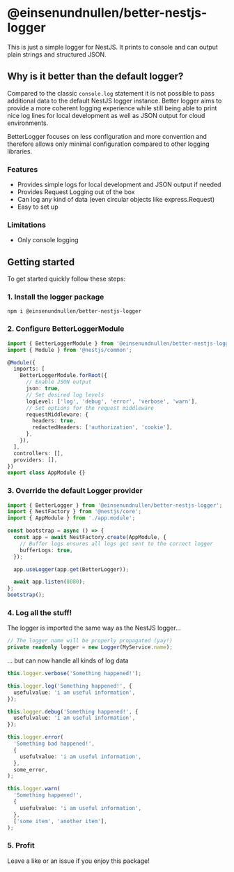 # @einsenundnullen/better-nestjs-logger

This is just a simple logger for NestJS. It prints to console and can output plain strings and structured JSON.

## Why is it better than the default logger?

Compared to the classic `console.log` statement it is not possible to pass additional data to the default NestJS logger instance. Better logger aims to provide a more coherent logging experience while still being able to print nice log lines for local development as well as JSON output for cloud environments.

BetterLogger focuses on less configuration and more convention and therefore allows only minimal configuration compared to other logging libraries.

### Features

- Provides simple logs for local development and JSON output if needed
- Provides Request Logging out of the box
- Can log any kind of data (even circular objects like express.Request)
- Easy to set up

### Limitations

- Only console logging

## Getting started

To get started quickly follow these steps:

### 1. Install the logger package

```
npm i @einsenundnullen/better-nestjs-logger
```

### 2. Configure BetterLoggerModule

```typescript
import { BetterLoggerModule } from '@einsenundnullen/better-nestjs-logger';
import { Module } from '@nestjs/common';

@Module({
  imports: [
    BetterLoggerModule.forRoot({
      // Enable JSON output
      json: true,
      // Set desired log levels
      logLevel: ['log', 'debug', 'error', 'verbose', 'warn'],
      // Set options for the request middleware
      requestMiddleware: {
        headers: true,
        redactedHeaders: ['authorization', 'cookie'],
      },
    }),
  ],
  controllers: [],
  providers: [],
})
export class AppModule {}
```

### 3. Override the default Logger provider

```typescript
import { BetterLogger } from '@einsenundnullen/better-nestjs-logger';
import { NestFactory } from '@nestjs/core';
import { AppModule } from './app.module';

const bootstrap = async () => {
  const app = await NestFactory.create(AppModule, {
    // Buffer logs ensures all logs get sent to the correct logger
    bufferLogs: true,
  });

  app.useLogger(app.get(BetterLogger));

  await app.listen(8080);
};
bootstrap();
```

### 4. Log all the stuff!

The logger is imported the same way as the NestJS logger...

```typescript
// The logger name will be properly propagated (yay!)
private readonly logger = new Logger(MyService.name);
```

... but can now handle all kinds of log data

```typescript
this.logger.verbose('Something happened!');

this.logger.log('Something happened!', {
  usefulvalue: 'i am useful information',
});

this.logger.debug('Something happened!', {
  usefulvalue: 'i am useful information',
});

this.logger.error(
  'Something bad happened!',
  {
    usefulvalue: 'i am useful information',
  },
  some_error,
);

this.logger.warn(
  'Something happened!',
  {
    usefulvalue: 'i am useful information',
  },
  ['some item', 'another item'],
);
```

### 5. Profit

Leave a like or an issue if you enjoy this package!
